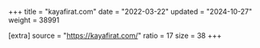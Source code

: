 +++
title = "kayafirat.com"
date = "2022-03-22"
updated = "2024-10-27"
weight = 38991

[extra]
source = "https://kayafirat.com/"
ratio = 17
size = 38
+++

